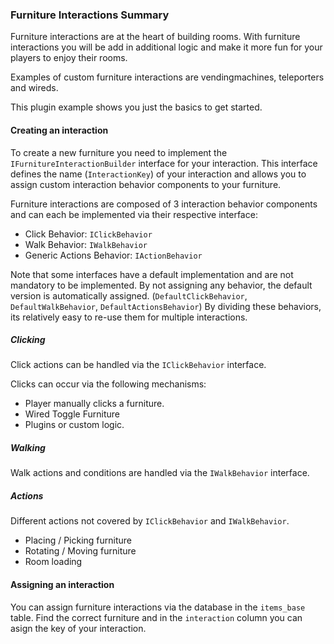 ### Furniture Interactions Summary
Furniture interactions are at the heart of building rooms. With furniture interactions you will be add in additional logic and make it more fun for your players to enjoy their rooms.

Examples of custom furniture interactions are vendingmachines, teleporters and wireds.

This plugin example shows you just the basics to get started.

#### Creating an interaction
To create a new furniture you need to implement the `IFurnitureInteractionBuilder` interface for your interaction.
This interface defines the name (`InteractionKey`) of your interaction and allows you to assign custom interaction behavior components to your furniture.

Furniture interactions are composed of 3 interaction behavior components and can each be implemented via their respective interface:
- Click Behavior: `IClickBehavior`
- Walk Behavior: `IWalkBehavior`
- Generic Actions Behavior: `IActionBehavior`

Note that some interfaces have a default implementation and are not mandatory to be implemented.
By not assigning any behavior, the default version is automatically assigned. (`DefaultClickBehavior`, `DefaultWalkBehavior`, `DefaultActionsBehavior`)
By dividing these behaviors, its relatively easy to re-use them for multiple interactions.

##### Clicking
Click actions can be handled via the `IClickBehavior` interface.

Clicks can occur via the following mechanisms:

- Player manually clicks a furniture.
- Wired Toggle Furniture
- Plugins or custom logic.

##### Walking
Walk actions and conditions are handled via the `IWalkBehavior` interface.

##### Actions
Different actions not covered by `IClickBehavior` and `IWalkBehavior`. 

- Placing / Picking furniture
- Rotating / Moving furniture
- Room loading

#### Assigning an interaction
You can assign furniture interactions via the database in the `items_base` table. Find the correct furniture and in the `interaction` column you can asign the key of your interaction.
